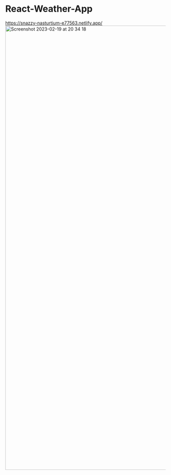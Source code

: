 # React-Weather-App

https://snazzy-nasturtium-e77563.netlify.app/
<img width="1396" alt="Screenshot 2023-02-19 at 20 34 18" src="https://user-images.githubusercontent.com/117900792/219973907-59f66626-fe47-4e5e-9f82-40261cc6b98f.png">
